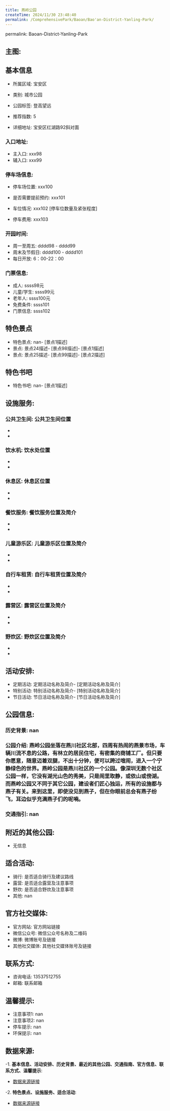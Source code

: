 ```yaml
---
title: 燕岭公园
createTime: 2024/11/30 23:48:40
permalink: /ComprehensivePark/Baoan/Bao'an-District-Yanling-Park/
---
```

permalink: Baoan-District-Yanling-Park
<!-- ## 游玩路径: -->
## 主图:
<ImageCard
image="https://cgj.sz.gov.cn/img/4/4005/4005842/10774962.png"
title= "燕岭公园"
description= "燕岭公园坐落在燕川社区北部，四周有热闹的燕景市场，车辆川流不息的公路，有林立的居民住宅，有密集的商铺工厂。但只要你愿意，随意迈着双腿，不出十分钟，便可以跨过喧闹"
date="2024/11/30"
href="/"
author="深圳公园"
/>

## 基本信息

- 所属区域: 宝安区

- 类别: 城市公园

- 公园标签: 登高望远

- 推荐指数: 5

- 详细地址: 宝安区红湖路92斜对面

### 入口地址:
- 主入口: xxx98
- 辅入口: xxx99
### 停车场信息:
- 停车场位置: xxx100

- 是否需要提前预约: xxx101

- 车位情况: xxx102 [停车位数量及紧张程度]

- 停车费用: xxx103

### 开园时间:
- 周一至周五: dddd98 - dddd99
- 周末及节假日: dddd100 - dddd101
- 每日开放: 6：00-22：00

### 门票信息:
- 成人: ssss98元
- 儿童/学生: ssss99元
- 老年人: ssss100元
- 免费条件: ssss101
- 门票信息: ssss102
## 特色景点
- 特色景点: nan- [景点1描述]
- 景点: 景点24描述- [景点98描述]- [景点1描述]
- 景点: 景点25描述- [景点99描述]- [景点2描述]
## 特色书吧
- 特色书吧: nan- [景点1描述]
## 设施服务:
### 公共卫生间: 公共卫生间位置
- 
- 
### 饮水机: 饮水处位置
- 
- 
### 休息区: 休息区位置
- 
- 
### 餐饮服务: 餐饮服务位置及简介
- 
- 
### 儿童游乐区: 儿童游乐区位置及简介
- 
- 
### 自行车租赁: 自行车租赁位置及简介
- 
- 
### 露营区: 露营区位置及简介
- 
- 
### 野炊区: 野炊区位置及简介

- 
- 
## 活动安排:
- 定期活动: 定期活动名称及简介- [定期活动名称及简介]
- 特别活动: 特别活动名称及简介- [特别活动名称及简介]
- 节日活动: 节日活动名称及简介- [节日活动名称及简介]
## 公园信息:
### 历史背景: nan
### 公园介绍: 燕岭公园坐落在燕川社区北部，四周有热闹的燕景市场，车辆川流不息的公路，有林立的居民住宅，有密集的商铺工厂。但只要你愿意，随意迈着双腿，不出十分钟，便可以跨过喧闹，进入一个宁静绿色的世界。燕岭公园是燕川社区的一个公园。像深圳无数个社区公园一样，它没有湖光山色的秀美，只是闹里取静，或依山或傍湖。而燕岭公园又不同于其它公园，建设者们匠心独运，所有的设施都与燕子有关。来到这里，即使没见到燕子，但在你眼前总会有燕子纷飞，耳边似乎充满燕子们的呢喃。
### 交通指引: nan

## 附近的其他公园:
- 无信息

## 适合活动:
- 骑行: 是否适合骑行及建议路线
- 露营: 是否适合露营及注意事项
- 野炊: 是否适合野炊及注意事项
- 其他: nan

## 官方社交媒体:
- 官方网站: 官方网站链接
- 微信公众号: 微信公众号名称及二维码
- 微博: 微博账号及链接
- 其他社交媒体: 其他社交媒体账号及链接

## 联系方式:
- 咨询电话: 13537512755
- 邮箱: 联系邮箱

## 温馨提示:
- 注意事项1: nan
- 注意事项2: nan
- 停车提示: nan
- 环保提示: nan

## 数据来源:
-1. **基本信息、活动安排、历史背景、最近的其他公园、交通指南、官方信息、联系方式、温馨提示**:
- [数据来源链接](https://cgj.sz.gov.cn/xsmh/gysz/csgy/content/post_10774962.html)

-2. **特色景点、设施服务、适合活动**:
- [数据来源链接](https://cgj.sz.gov.cn/xsmh/gysz/csgy/content/post_10774962.html)

